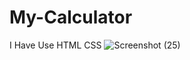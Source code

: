 # My-Calculator
I Have Use HTML CSS
![Screenshot (25)](https://github.com/Iqrabi123/My-Calculator/assets/170875211/f845f7d2-0a81-4730-ab01-b07a674400c1)
